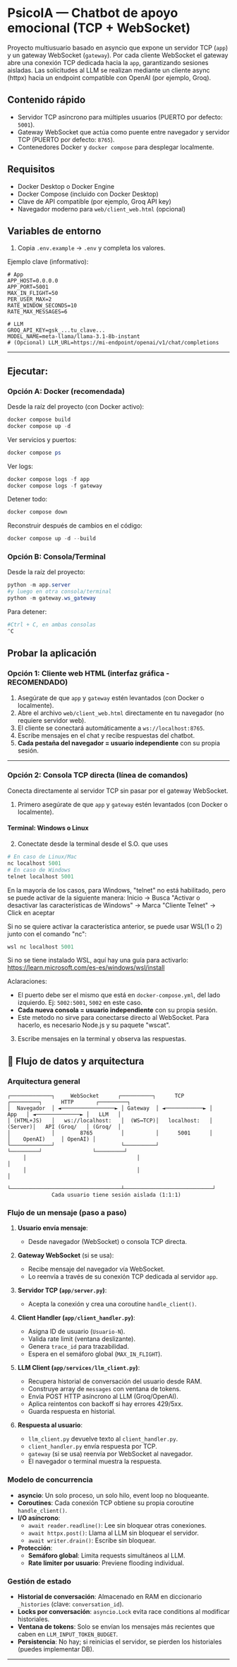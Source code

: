 # PsicoIA — Chatbot de apoyo emocional (TCP + WebSocket)

Proyecto multiusuario basado en asyncio que expone un servidor TCP (`app`) y un gateway WebSocket (`gateway`).
Por cada cliente WebSocket el gateway abre una conexión TCP dedicada hacia la `app`, garantizando sesiones aisladas.
Las solicitudes al LLM se realizan mediante un cliente async (httpx) hacia un endpoint compatible con OpenAI (por ejemplo, Groq).

## Contenido rápido

- Servidor TCP asíncrono para múltiples usuarios (PUERTO por defecto: `5001`).
- Gateway WebSocket que actúa como puente entre navegador y servidor TCP (PUERTO por defecto: `8765`).
- Contenedores Docker y `docker compose` para desplegar localmente.

## Requisitos

- Docker Desktop o Docker Engine
- Docker Compose (incluido con Docker Desktop)
- Clave de API compatible (por ejemplo, Groq API key)
- Navegador moderno para `web/client_web.html` (opcional)

## Variables de entorno

1. Copia `.env.example` → `.env` y completa los valores.

Ejemplo clave (informativo):

```env
# App
APP_HOST=0.0.0.0
APP_PORT=5001
MAX_IN_FLIGHT=50
PER_USER_MAX=2
RATE_WINDOW_SECONDS=10
RATE_MAX_MESSAGES=6

# LLM
GROQ_API_KEY=gsk_...tu_clave...
MODEL_NAME=meta-llama/llama-3.1-8b-instant
# (Opcional) LLM_URL=https://mi-endpoint/openai/v1/chat/completions
```

---

## Ejecutar:
### Opción A: Docker (recomendada)

Desde la raíz del proyecto (con Docker activo):

```powershell
docker compose build
docker compose up -d
```

Ver servicios y puertos:

```powershell
docker compose ps
```

Ver logs:

```powershell
docker compose logs -f app
docker compose logs -f gateway
```

Detener todo:

```powershell
docker compose down
```

Reconstruir después de cambios en el código:

```powershell
docker compose up -d --build
```

### Opción B: Consola/Terminal

Desde la raíz del proyecto:

```powershell
python -m app.server
#y luego en otra consola/terminal
python -m gateway.ws_gateway
```

Para detener:

```powershell
#Ctrl + C, en ambas consolas
^C
```

## Probar la aplicación

### **Opción 1: Cliente web HTML (interfaz gráfica - RECOMENDADO)**

1. Asegúrate de que `app` y `gateway` estén levantados (con Docker o localmente).
2. Abre el archivo `web/client_web.html` directamente en tu navegador (no requiere servidor web).
3. El cliente se conectará automáticamente a `ws://localhost:8765`.
4. Escribe mensajes en el chat y recibe respuestas del chatbot.
5. **Cada pestaña del navegador = usuario independiente** con su propia sesión.

---

### **Opción 2: Consola TCP directa (línea de comandos)**

Conecta directamente al servidor TCP sin pasar por el gateway WebSocket.

1. Primero asegúrate de que `app` y `gateway` estén levantados (con Docker o localmente).

#### **Terminal: Windows o Linux**

2. Conectate desde la terminal desde el S.O. que uses

```powershell
# En caso de Linux/Mac
nc localhost 5001
# En caso de Windows
telnet localhost 5001
```
En la mayoría de los casos, para Windows, "telnet" no está habilitado, pero se puede activar de la siguiente manera:
Inicio → Busca "Activar o desactivar las características de Windows" → Marca "Cliente Telnet" → Click en aceptar

Si no se quiere activar la característica anterior, se puede usar WSL(1 o 2) junto con el comando "nc":

```powershell
wsl nc localhost 5001
```
Si no se tiene instalado WSL, aquí hay una guía para activarlo: https://learn.microsoft.com/es-es/windows/wsl/install

Aclaraciones: 
- El puerto debe ser el mismo que está en `docker-compose.yml`, del lado izquierdo. Ej: `5002:5001`, `5002` en este caso.
- **Cada nueva consola = usuario independiente** con su propia sesión.
- Este metodo no sirve para conectarse directo al WebSocket. Para hacerlo, es necesario Node.js y su paquete "wscat".

3. Escribe mensajes en la terminal y observa las respuestas.


## 🔄 Flujo de datos y arquitectura

### **Arquitectura general**
```
┌─────────────┐     WebSocket      ┌──────────┐      TCP       ┌─────────┐      HTTP       ┌─────────┐
│  Navegador  │ ◄─────────────────► │ Gateway  │ ◄────────────► │   App   │ ◄──────────────► │   LLM   │
│ (HTML+JS)   │   ws://localhost:   │  (WS↔TCP)│   localhost:   │ (Server)│   API (Groq/   │ (Groq/  │
│             │        8765         │          │      5001      │         │    OpenAI)     │ OpenAI) │
└─────────────┘                     └──────────┘                └─────────┘                └─────────┘
     │                                   │                            │
     │                                   │                            │
     └───────────────────────────────────┴────────────────────────────┘
              Cada usuario tiene sesión aislada (1:1:1)
```

### **Flujo de un mensaje (paso a paso)**

1. **Usuario envía mensaje**:
   - Desde navegador (WebSocket) o consola TCP directa.

2. **Gateway WebSocket** (si se usa):
   - Recibe mensaje del navegador vía WebSocket.
   - Lo reenvía a través de su conexión TCP dedicada al servidor `app`.

3. **Servidor TCP (`app/server.py`)**:
   - Acepta la conexión y crea una coroutine `handle_client()`.

4. **Client Handler (`app/client_handler.py`)**:
   - Asigna ID de usuario (`Usuario-N`).
   - Valida rate limit (ventana deslizante).
   - Genera `trace_id` para trazabilidad.
   - Espera en el semáforo global (`MAX_IN_FLIGHT`).

5. **LLM Client (`app/services/llm_client.py`)**:
   - Recupera historial de conversación del usuario desde RAM.
   - Construye array de `messages` con ventana de tokens.
   - Envía POST HTTP asíncrono al LLM (Groq/OpenAI).
   - Aplica reintentos con backoff si hay errores 429/5xx.
   - Guarda respuesta en historial.

6. **Respuesta al usuario**:
   - `llm_client.py` devuelve texto al `client_handler.py`.
   - `client_handler.py` envía respuesta por TCP.
   - `gateway` (si se usa) reenvía por WebSocket al navegador.
   - El navegador o terminal muestra la respuesta.

### **Modelo de concurrencia**

- **asyncio**: Un solo proceso, un solo hilo, event loop no bloqueante.
- **Coroutines**: Cada conexión TCP obtiene su propia coroutine `handle_client()`.
- **I/O asíncrono**:
  - `await reader.readline()`: Lee sin bloquear otras conexiones.
  - `await httpx.post()`: Llama al LLM sin bloquear el servidor.
  - `await writer.drain()`: Escribe sin bloquear.
- **Protección**:
  - **Semáforo global**: Limita requests simultáneos al LLM.
  - **Rate limiter por usuario**: Previene flooding individual.

### **Gestión de estado**

- **Historial de conversación**: Almacenado en RAM en diccionario `_histories` (clave: `conversation_id`).
- **Locks por conversación**: `asyncio.Lock` evita race conditions al modificar historiales.
- **Ventana de tokens**: Solo se envían los mensajes más recientes que caben en `LLM_INPUT_TOKEN_BUDGET`.
- **Persistencia**: No hay; si reinicias el servidor, se pierden los historiales (puedes implementar DB).

---
